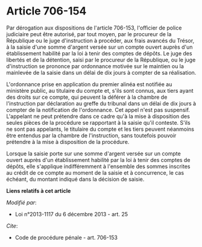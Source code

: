 # Article 706-154

Par dérogation aux dispositions de l'article 706-153, l'officier de police judiciaire peut être autorisé, par tout moyen, par
le procureur de la République ou le juge d'instruction à procéder, aux frais avancés du Trésor, à la saisie d'une somme
d'argent versée sur un compte ouvert auprès d'un établissement habilité par la loi à tenir des comptes de dépôts. Le juge des
libertés et de la détention, saisi par le procureur de la République, ou le juge d'instruction se prononce par ordonnance
motivée sur le maintien ou la mainlevée de la saisie dans un délai de dix jours à compter de sa réalisation.

L'ordonnance prise en application du premier alinéa est notifiée au ministère public, au titulaire du compte et, s'ils sont
connus, aux tiers ayant des droits sur ce compte, qui peuvent la déférer à la chambre de l'instruction par déclaration au
greffe du tribunal dans un délai de dix jours à compter de la notification de l'ordonnance. Cet appel n'est pas suspensif.
L'appelant ne peut prétendre dans ce cadre qu'à la mise à disposition des seules pièces de la procédure se rapportant à la
saisie qu'il conteste. S'ils ne sont pas appelants, le titulaire du compte et les tiers peuvent néanmoins être entendus par
la chambre de l'instruction, sans toutefois pouvoir prétendre à la mise à disposition de la procédure. 

Lorsque la saisie porte sur une somme d'argent versée sur un compte ouvert auprès d'un établissement habilité par la loi à
tenir des comptes de dépôts, elle s'applique indifféremment à l'ensemble des sommes inscrites au crédit de ce compte au
moment de la saisie et à concurrence, le cas échéant, du montant indiqué dans la décision de saisie.

**Liens relatifs à cet article**

_Modifié par_:

  - Loi n°2013-1117 du 6 décembre 2013 - art. 25

_Cite_:

  - Code de procédure pénale - art. 706-153
